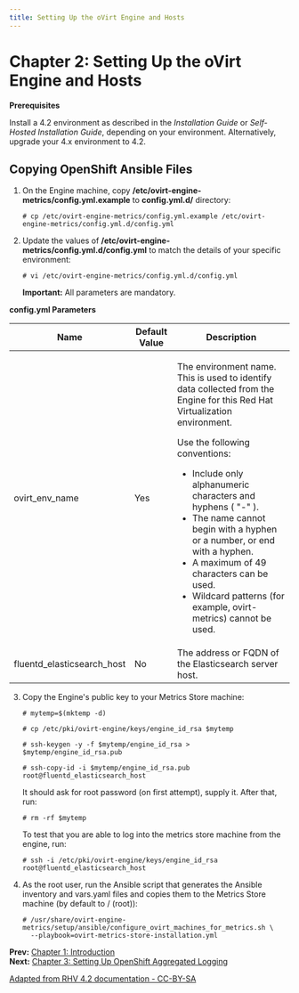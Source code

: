 ```yaml
---
title: Setting Up the oVirt Engine and Hosts
---
```


# Chapter 2: Setting Up the oVirt Engine and Hosts

**Prerequisites**

Install a 4.2 environment as described in the _Installation Guide_ or _Self-Hosted Installation Guide_, depending on your environment. Alternatively, upgrade your 4.x environment to 4.2.

## Copying OpenShift Ansible Files

1. On the Engine machine, copy **/etc/ovirt-engine-metrics/config.yml.example** to **config.yml.d/** directory:

       # cp /etc/ovirt-engine-metrics/config.yml.example /etc/ovirt-engine-metrics/config.yml.d/config.yml

2. Update the values of **/etc/ovirt-engine-metrics/config.yml.d/config.yml** to match the details of your specific environment:

       # vi /etc/ovirt-engine-metrics/config.yml.d/config.yml

   **Important:** All parameters are mandatory.

**config.yml Parameters**

<table>
<thead><tr><th>Name</th><th>Default Value</th><th>Description</th></tr></thead>
<tbody>
<tr>
 <td>ovirt_env_name</td>
 <td>Yes</td>
 <td>
   <p>The environment name. This is used to identify data collected from the Engine for this Red Hat Virtualization environment.</p>
   <p>Use the following conventions:</p>
   <ul>
   <li>Include only alphanumeric characters and hyphens ( "-" ).</li>
   <li>The name cannot begin with a hyphen or a number, or end with a hyphen.</li>
   <li>A maximum of 49 characters can be used.</li>
   <li>Wildcard patterns (for example, ovirt-metrics) cannot be used.</li>
   </ul>
 </td>
</tr>
<tr>
 <td>fluentd_elasticsearch_host</td>
 <td>No</td>
 <td>The address or FQDN of the Elasticsearch server host.</td>
</tr>
</tbody>
</table>

3. Copy the Engine's public key to your Metrics Store machine:

       # mytemp=$(mktemp -d)

       # cp /etc/pki/ovirt-engine/keys/engine_id_rsa $mytemp

       # ssh-keygen -y -f $mytemp/engine_id_rsa > $mytemp/engine_id_rsa.pub

       # ssh-copy-id -i $mytemp/engine_id_rsa.pub root@fluentd_elasticsearch_host

   It should ask for root password (on first attempt), supply it. After that, run:

       # rm -rf $mytemp

   To test that you are able to log into the metrics store machine from the engine, run:

       # ssh -i /etc/pki/ovirt-engine/keys/engine_id_rsa root@fluentd_elasticsearch_host

4. As the root user, run the Ansible script that generates the Ansible inventory and vars.yaml files and copies them to the Metrics Store machine (by default to / (root)):

       # /usr/share/ovirt-engine-metrics/setup/ansible/configure_ovirt_machines_for_metrics.sh \
         --playbook=ovirt-metrics-store-installation.yml

**Prev:** [Chapter 1: Introduction](Introduction)<br>
**Next:** [Chapter 3: Setting Up OpenShift Aggregated Logging](Setting_Up_OpenShift_Aggregated_Logging)

[Adapted from RHV 4.2 documentation - CC-BY-SA](https://access.redhat.com/documentation/en-us/red_hat_virtualization/4.2/html/metrics_store_installation_guide/chap-setting_up_rhv_manager_and_hosts)

